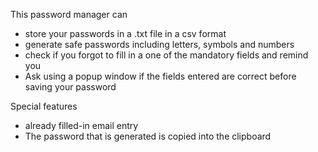 This password manager can
- store your passwords in a .txt file in a csv format
- generate safe passwords including letters, symbols and numbers
- check if you forgot to fill in a one of the mandatory fields and remind you
- Ask using a popup window if the fields entered are correct before saving your password


Special features
- already filled-in email entry
- The password that is generated is copied into the clipboard
  
